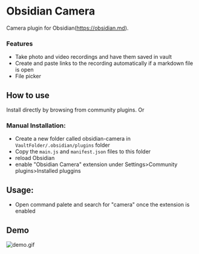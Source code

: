 # Obsidian Camera

Camera plugin for Obsidian(https://obsidian.md).

### Features

-   Take photo and video recordings and have them saved in vault
-   Create and paste links to the recording automatically if a markdown file is open
-   File picker

## How to use

Install directly by browsing from community plugins. Or

### Manual Installation:

-   Create a new folder called obsidian-camera in `VaultFolder/.obsidian/plugins` folder
-   Copy the `main.js` and `manifest.json` files to this folder
-   reload Obsidian
-   enable "Obsidian Camera" extension under Settings>Community plugins>Installed pluggins

## Usage:

-   Open command palete and search for "camera" once the extension is enabled

## Demo

![demo.gif](./demo.gif)
